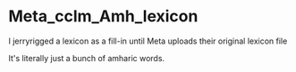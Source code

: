 # Meta_cclm_Amh_lexicon
I jerryrigged a lexicon as a fill-in until Meta uploads their original lexicon file

It's literally just a bunch of amharic words.
